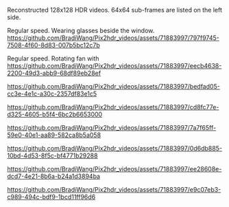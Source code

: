 Reconstructed 128x128 HDR videos. 64x64 sub-frames are listed on the left side.


Regular speed. Wearing glasses beside the window.
https://github.com/BradiWang/Pix2hdr_videos/assets/71883997/797f9745-7508-4f60-8d83-007b5bc12c7b

Regular speed. Rotating fan with 
https://github.com/BradiWang/Pix2hdr_videos/assets/71883997/eecb4638-2200-49d3-abb9-68df89eb28ef


https://github.com/BradiWang/Pix2hdr_videos/assets/71883997/bedfad05-cc3e-4e1c-a30c-2357df83e1c5


https://github.com/BradiWang/Pix2hdr_videos/assets/71883997/cd8fc77e-d325-4605-b5f4-6bc2b6653000


https://github.com/BradiWang/Pix2hdr_videos/assets/71883997/7a7f65ff-59e0-40e1-aa89-582ca8b5a058


https://github.com/BradiWang/Pix2hdr_videos/assets/71883997/0d6db885-10bd-4d53-8f5c-bf4771b29288


https://github.com/BradiWang/Pix2hdr_videos/assets/71883997/ee28608e-dcd7-4e21-8b6a-b24a1d3894ba


https://github.com/BradiWang/Pix2hdr_videos/assets/71883997/e9c07eb3-c989-494c-bdf9-1bcd11ff96d6
